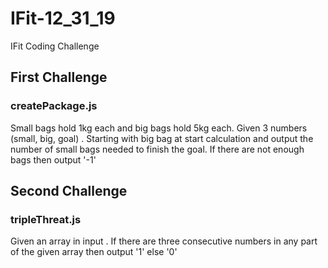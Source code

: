 # IFit-12_31_19
IFit Coding Challenge
## First Challenge
### createPackage.js
Small bags hold 1kg each and big bags hold 5kg each. Given 3 numbers (small, big, goal) . Starting with big bag at start calculation and output the number of small bags needed to finish the goal. If there are not enough bags then output '-1' 

## Second Challenge
### tripleThreat.js
Given an array in input . If there are three consecutive numbers in any part of the given array then output '1' else '0'  
